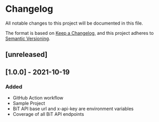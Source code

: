 # Changelog

All notable changes to this project will be documented in this file.

The format is based on [Keep a Changelog](https://keepachangelog.com/en/1.0.0/),
and this project adheres to [Semantic Versioning](https://semver.org/spec/v2.0.0.html).

## [unreleased]

## [1.0.0] - 2021-10-19

### Added

-    GitHub Action workflow
-    Sample Project
-    BiT API base url and x-api-key are environment variables
-    Coverage of all BiT API endpoints
